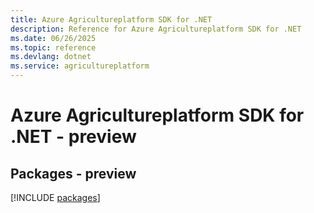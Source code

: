 ```yaml
---
title: Azure Agricultureplatform SDK for .NET
description: Reference for Azure Agricultureplatform SDK for .NET
ms.date: 06/26/2025
ms.topic: reference
ms.devlang: dotnet
ms.service: agricultureplatform
---
```

# Azure Agricultureplatform SDK for .NET - preview
## Packages - preview
[!INCLUDE [packages](agricultureplatform-index.md)]